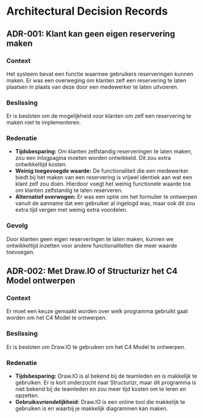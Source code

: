 ﻿# Architectural Decision Records

## ADR-001: Klant kan geen eigen reservering maken

### Context
Het systeem bevat een functie waarmee gebruikers reserveringen kunnen maken. Er was een overweging om klanten zelf een reservering te laten plaatsen in plaats van deze door een medewerker te laten uitvoeren.

### Beslissing
Er is besloten om de mogelijkheid voor klanten om zelf een reservering te maken niet te implementeren.

### Redenatie
- **Tijdsbesparing:** Om klanten zelfstandig reserveringen te laten maken, zou een inlogpagina moeten worden ontwikkeld. Dit zou extra ontwikkeltijd kosten.
- **Weinig toegevoegde waarde:** De functionaliteit die een medewerker biedt bij het maken van een reservering is vrijwel identiek aan wat een klant zelf zou doen. Hierdoor voegt het weinig functionele waarde toe om klanten zelfstandig te laten reserveren.
- **Alternatief overwogen:** Er was een optie om het formulier te ontwerpen vanuit de aanname dat een gebruiker al ingelogd was, maar ook dit zou extra tijd vergen met weinig extra voordelen.

### Gevolg
Door klanten geen eigen reserveringen te laten maken, kunnen we ontwikkeltijd inzetten voor andere functionaliteiten die meer waarde toevoegen.

## ADR-002: Met Draw.IO of Structurizr het C4 Model ontwerpen

### Context
Er moet een keuze gemaakt worden over welk programma gebruikt gaat worden om het C4 Model te ontwerpen.

### Beslissing
Er is besloten om Draw.IO te gebruiken om het C4 Model te ontwerpen.

### Redenatie
- **Tijdsbesparing:** Draw.IO is al bekend bij de teamleden en is makkelijk te gebruiken. Er is kort onderzocht naar Structurizr, maar dit programma is niet bekend bij de teamleden en zou meer tijd kosten om te leren en opzetten.
- **Gebruiksvriendelijkheid:** Draw.IO is een online tool die makkelijk te gebruiken is en waarbij je makkelijk diagrammen kan maken.
